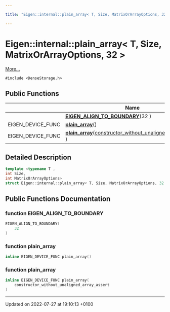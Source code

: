 ```yaml
---

title: "Eigen::internal::plain_array< T, Size, MatrixOrArrayOptions, 32 >"

---
```


# Eigen::internal::plain_array< T, Size, MatrixOrArrayOptions, 32 >



 [More...](#detailed-description)


`#include <DenseStorage.h>`

## Public Functions

|                | Name           |
| -------------- | -------------- |
| | **[EIGEN_ALIGN_TO_BOUNDARY](http://example.org/classes/structeigen_1_1internal_1_1plain__array_3_01t_00_01size_00_01matrixorarrayoptions_00_0132_01_4/#function-eigen-align-to-boundary)**(32 ) |
| EIGEN_DEVICE_FUNC | **[plain_array](http://example.org/classes/structeigen_1_1internal_1_1plain__array_3_01t_00_01size_00_01matrixorarrayoptions_00_0132_01_4/#function-plain-array)**() |
| EIGEN_DEVICE_FUNC | **[plain_array](http://example.org/classes/structeigen_1_1internal_1_1plain__array_3_01t_00_01size_00_01matrixorarrayoptions_00_0132_01_4/#function-plain-array)**(<a href="http://example.org/classes/structeigen_1_1internal_1_1constructor__without__unaligned__array__assert/">constructor_without_unaligned_array_assert</a> ) |

## Detailed Description

```cpp
template <typename T ,
int Size,
int MatrixOrArrayOptions>
struct Eigen::internal::plain_array< T, Size, MatrixOrArrayOptions, 32 >;
```

## Public Functions Documentation

### function EIGEN_ALIGN_TO_BOUNDARY

```cpp
EIGEN_ALIGN_TO_BOUNDARY(
    32 
)
```


### function plain_array

```cpp
inline EIGEN_DEVICE_FUNC plain_array()
```


### function plain_array

```cpp
inline EIGEN_DEVICE_FUNC plain_array(
    constructor_without_unaligned_array_assert 
)
```


-------------------------------

Updated on 2022-07-27 at 19:10:13 +0100